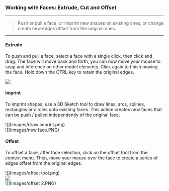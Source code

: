 ### Working with Faces: Extrude, Cut and Offset 

---

> Push or pull a face, or imprint new shapes on existing ones, or change create new edges offset from the original ones.

---

#### Extrude

To push and pull a face, select a face with a single click, then click and drag. The face will move back and forth, you can now move your mouse to snap and inference on other model elements. Click again to finish moving the face. Hold down the CTRL key to retain the original edges.

![](images/extrude.png)

#### Imprint

To imprint shapes, use a 3D Sketch tool to draw lines, arcs, splines, rectangles or circles onto existing faces. This action creates new faces that can be push / pulled independently of the original face.

![](images/draw imprint.png)  
![](images/new face.PNG)

#### Offset

To offset a face, after face selection, click on the offset tool from the context menu. Then, move your mouse over the face to create a series of edges offset from the original edges.

![](images/offset tool.png)  
![](images/offset.png)  
![](images/offset 2.PNG)

